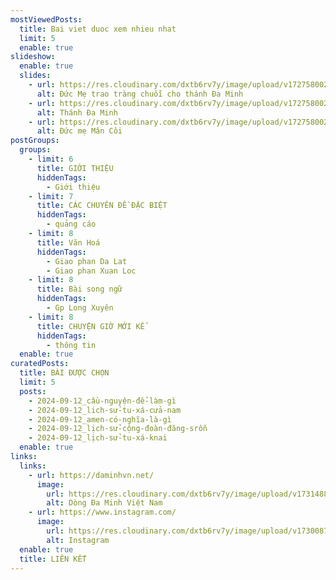 ```yaml
---
mostViewedPosts:
  title: Bai viet duoc xem nhieu nhat
  limit: 5
  enable: true
slideshow:
  enable: true
  slides:
    - url: https://res.cloudinary.com/dxtb6rv7y/image/upload/v1727580020/1_gpnw8u.jpg
      alt: Đức Mẹ trao tràng chuỗi cho thánh Đa Minh
    - url: https://res.cloudinary.com/dxtb6rv7y/image/upload/v1727580021/3_xzemsj.jpg
      alt: Thánh Đa Minh
    - url: https://res.cloudinary.com/dxtb6rv7y/image/upload/v1727580021/2_e3zneb.jpg
      alt: Đức mẹ Mân Côi
postGroups:
  groups:
    - limit: 6
      title: GIỚI THIỆU
      hiddenTags:
        - Giới thiệu
    - limit: 7
      title: CÁC CHUYÊN ĐỀ ĐẶC BIỆT
      hiddenTags:
        - quảng cáo
    - limit: 8
      title: Văn Hoá
      hiddenTags:
        - Giao phan Da Lat
        - Giao phan Xuan Loc
    - limit: 8
      title: Bài song ngữ
      hiddenTags:
        - Gp Long Xuyên
    - limit: 8
      title: CHUYỆN GIỜ MỚI KỂ
      hiddenTags:
        - thông tin
  enable: true
curatedPosts:
  title: BÀI ĐƯỢC CHỌN
  limit: 5
  posts:
    - 2024-09-12_cầu-nguyện-để-làm-gì
    - 2024-09-12_lich-sử-tu-xá-cửa-nam
    - 2024-09-12_amen-có-nghĩa-là-gì
    - 2024-09-12_lịch-sử-cộng-đoàn-đăng-srỗn
    - 2024-09-12_lịch-sử-tu-xá-knai
  enable: true
links:
  links:
    - url: https://daminhvn.net/
      image:
        url: https://res.cloudinary.com/dxtb6rv7y/image/upload/v1731488022/daminhvn.net_dprfdf.png
        alt: Dòng Đa Minh Việt Nam
    - url: https://www.instagram.com/
      image:
        url: https://res.cloudinary.com/dxtb6rv7y/image/upload/v1730087565/giao_duc_jev57s.jpg
        alt: Instagram
  enable: true
  title: LIÊN KẾT
---
```

